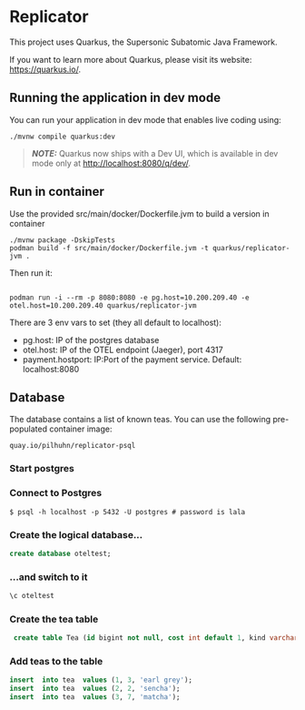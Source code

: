 # Replicator

This project uses Quarkus, the Supersonic Subatomic Java Framework.

If you want to learn more about Quarkus, please visit its website: <https://quarkus.io/>.

## Running the application in dev mode

You can run your application in dev mode that enables live coding using:

```shell script
./mvnw compile quarkus:dev
```

> **_NOTE:_**  Quarkus now ships with a Dev UI, which is available in dev mode only at <http://localhost:8080/q/dev/>.


## Run in container

Use the provided src/main/docker/Dockerfile.jvm to build a version in container

```shell script
./mvnw package -DskipTests
podman build -f src/main/docker/Dockerfile.jvm -t quarkus/replicator-jvm .
```

Then run it:

```shell script

podman run -i --rm -p 8080:8080 -e pg.host=10.200.209.40 -e otel.host=10.200.209.40 quarkus/replicator-jvm
```

There are 3 env vars to set (they all default to localhost):
* pg.host: IP of the postgres database
* otel.host: IP of the OTEL endpoint (Jaeger), port 4317
* payment.hostport: IP:Port of the payment service. Default: localhost:8080


## Database

The database contains a list of known teas.
You can use the following pre-populated container image:

```quay.io/pilhuhn/replicator-psql```


### Start postgres

### Connect to Postgres

```shell
$ psql -h localhost -p 5432 -U postgres # password is lala
```

### Create the logical database...

```sql
create database oteltest;
```

### ...and switch to it
```sql
\c oteltest
```

### Create the tea table
```sql
 create table Tea (id bigint not null, cost int default 1, kind varchar(255),  primary key (id));create sequence Tea_SEQ start with 1 increment by 50;
```

### Add teas to the table

```sql
insert  into tea  values (1, 3, 'earl grey');
insert  into tea  values (2, 2, 'sencha');
insert  into tea  values (3, 7, 'matcha');
```
